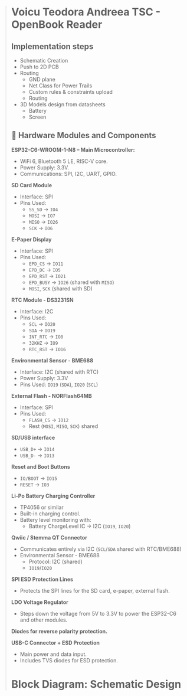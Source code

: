> # Voicu Teodora Andreea TSC - OpenBook Reader
>
> ## Implementation steps
>
> * Schematic Creation  
> * Push to 2D PCB  
> * Routing  
>   * GND plane  
>   * Net Class for Power Trails  
>   * Custom rules & constraints upload  
>   * Routing  
> * 3D Models design from datasheets  
>   * Battery  
>   * Screen  
>
> ## 🔧 Hardware Modules and Components
>
> **ESP32-C6-WROOM-1-N8 – Main Microcontroller:**  
> * WiFi 6, Bluetooth 5 LE, RISC-V core.  
> * Power Supply: 3.3V.  
> * Communications: SPI, I2C, UART, GPIO.  
>
> **SD Card Module**  
> * Interface: SPI  
> * Pins Used:  
>     * `SS_SD` → `IO4`  
>     * `MOSI` → `IO7`  
>     * `MISO` → `IO26`  
>     * `SCK` → `IO6`  
>
> **E-Paper Display**  
> * Interface: SPI  
> * Pins Used:  
>     * `EPD_CS` → `IO11`  
>     * `EPD_DC` → `IO5`  
>     * `EPD_RST` → `IO21`  
>     * `EPD_BUSY` → `IO26` (shared with `MISO`)  
>     * `MOSI`, `SCK` (shared with SD)  
>
> **RTC Module - DS3231SN**  
> * Interface: I2C  
> * Pins Used:  
>     * `SCL` → `IO20`  
>     * `SDA` → `IO19`  
>     * `INT_RTC` → `IO8`  
>     * `32KHZ` → `IO9`  
>     * `RTC_RST` → `IO16`  
>
> **Environmental Sensor - BME688**  
> * Interface: I2C (shared with RTC)  
> * Power Supply: 3.3V  
> * Pins Used: `IO19` (`SDA`), `IO20` (`SCL`)  
>
> **External Flash - NORFlash64MB**  
> * Interface: SPI  
> * Pins Used:  
>     * `FLASH_CS` → `IO12`  
>     * Rest (`MOSI`, `MISO`, `SCK`) shared  
>
> **SD/USB interface**  
> * `USB_D+` → `IO14`  
> * `USB_D-` → `IO13`  
>
> **Reset and Boot Buttons**  
> * `IO/BOOT` → `IO15`  
> * `RESET` → `IO3`  
>
> **Li-Po Battery Charging Controller**  
> * TP4056 or similar  
> * Built-in charging control.  
> * Battery level monitoring with:  
>     * Battery ChargeLevel IC → I2C (`IO19`, `IO20`)  
>
> **Qwiic / Stemma QT Connector**  
> * Communicates entirely via I2C (`SCL`/`SDA` shared with RTC/BME688)  
> * Environmental Sensor - BME688  
>     * Protocol: I2C (shared)  
>     * `IO19`/`IO20`  
>
> **SPI ESD Protection Lines**  
> * Protects the SPI lines for the SD card, e-paper, external flash.  
>
> **LDO Voltage Regulator**  
> * Steps down the voltage from 5V to 3.3V to power the ESP32-C6 and other modules.  
>
> **Diodes for reverse polarity protection.**
>
> **USB-C Connector + ESD Protection**  
> * Main power and data input.  
> * Includes TVS diodes for ESD protection.  
>
> # Block Diagram: Schematic Design
